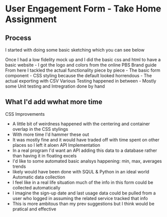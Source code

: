 # User Engagement Form - Take Home Assignment

## Process
   I started with doing some basic sketching which you can see below

   Once I had a low fidelity mock up and I did the basic css and html to have a basic website 
      - I got the logo and colors from the online PBS Brand guide
   From here I tackled the actual functionality piece by piece
      - The basic form component
      - CSS styling because the default looked horrendous
      - The actual exporting with CSV
    Various Testing happened in between
      - Mostly some Unit testing and Intregration done by hand

## What I'd add wwhat more time
CSS Improvements
   - A little bit of weirdness happened with the centering and container overlap in the CSS stylings
   - With more time I'd hammer these out
   - It was mostly fine and it would have traded off with time spent on other places so I left it aloen 
API Implementation
   - In a real program I'd want an API adding this data to a database rather than having it in floating
   excels
   - I'd like to some automated basic analsys happening: min, max, averages trends
   - likely would have been done with SQUL & Python in an ideal world
Automatic data collection
- I feel like in a real life situation much of the info in this form could be collected automatically
- I imagine the sign-up date and last usage data could be pulled from a user who logged in assuming the related service
  tracked that info
- This is more ambitous than my prev suggestions but I think would be pratical and effective

